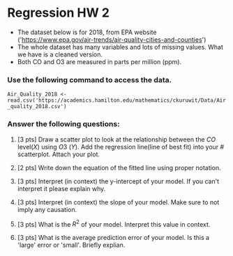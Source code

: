 # Regression HW 2


- The dataset below is for 2018, from EPA website ('https://www.epa.gov/air-trends/air-quality-cities-and-counties')
- The whole dataset has many variables and lots of missing values.  What we have is a cleaned version.  
- Both CO and O3 are measured in parts per million (ppm).



### Use the following command to access the data.

``Air_Quality_2018 <- read.csv('https://academics.hamilton.edu/mathematics/ckuruwit/Data/Air_quality_2018.csv')``


### Answer the following questions:

1. [3 pts] Draw a scatter plot to look at the relationship between the $CO$ level($X$) using $O3$ ($Y$). Add the regression line(line of best fit) into your # scatterplot.  Attach your plot.


2. [2 pts] Write down the equation of the fitted line using proper notation.


3. [3 pts] Interpret (in context) the y-intercept of your model.  If you can't interpret it please explain why.


4. [3 pts] Interpret (in context) the slope of your model. Make sure to not imply any causation.


5. [3 pts] What is the $R^2$ of your model. Interpret this value in context.


6. [3 pts] What is the average prediction error of your model.  Is this a 'large' error or 'small'.  Briefly explian.

